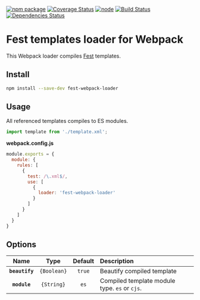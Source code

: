 [![npm package][npm-image]][npm-url] 
[![Coverage Status][coverage-image]][coverage-url] 
[![node][node]][node-url] 
[![Build Status][travis-image]][travis-url] 
[![Dependencies Status][david-image]][david-url]

# Fest templates loader for Webpack
This Webpack loader compiles [Fest](https://github.com/mailru/fest) templates.

## Install
```bash
npm install --save-dev fest-webpack-loader
```

## Usage
All referenced templates compiles to ES modules.

```js
import template from './template.xml';
```

**webpack.config.js**
```js
module.exports = {
  module: {
    rules: [
      {
        test: /\.xml$/,
        use: [
          {
            loader: 'fest-webpack-loader'
          }
        ]
      }
    ]
  }
}
```

## Options

|Name|Type|Default|Description|
|:--:|:--:|:-----:|:----------|
|**`beautify`**|`{Boolean}`|`true`|Beautify compiled template|
|**`module`**|`{String}`|`es`|Compiled template module type. `es` or `cjs`.|

[npm-image]:https://img.shields.io/npm/v/fest-webpack-loader.svg
[npm-url]:http://npmjs.org/package/fest-webpack-loader
[coverage-image]:https://coveralls.io/repos/github/ogonkov/fest-webpack-loader/badge.svg?branch=master
[coverage-url]:https://coveralls.io/github/ogonkov/fest-webpack-loader?branch=master
[node]: https://img.shields.io/node/v/fest-webpack-loader.svg
[node-url]: https://nodejs.org
[travis-image]:https://travis-ci.org/ogonkov/fest-webpack-loader.svg?branch=master
[travis-url]:https://travis-ci.org/ogonkov/fest-webpack-loader
[david-image]:https://david-dm.org/ogonkov/fest-webpack-loader/status.svg
[david-url]:https://david-dm.org/ogonkov/fest-webpack-loader
